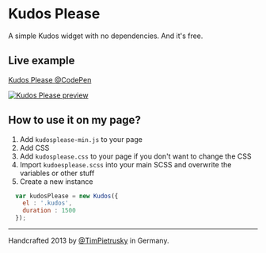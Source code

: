 # Kudos Please

A simple Kudos widget with no dependencies. And it's free. 

## Live example

[Kudos Please @CodePen](http://codepen.io/TimPietrusky/pen/acBCf)

[![Kudos Please preview](https://raw.github.com/TimPietrusky/KudosPlease/master/img/kudosplease_1337.png)](http://codepen.io/TimPietrusky/pen/acBCf)

## How to use it on my page?

1. Add ```kudosplease-min.js``` to your page
2. Add CSS
  1. Add ```kudosplease.css``` to your page if you don't want to change the CSS
  2. Import ```kudoesplease.scss``` into your main SCSS and overwrite the variables or other stuff
3. Create a new instance

```javascript
  var kudosPlease = new Kudos({ 
    el : '.kudos',
    duration : 1500
  });
```

---

Handcrafted 2013 by [@TimPietrusky](http://twitter.com/TimPietrusky) in Germany.